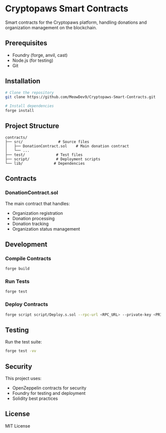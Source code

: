 # Cryptopaws Smart Contracts

Smart contracts for the Cryptopaws platform, handling donations and organization management on the blockchain.

## Prerequisites

- Foundry (forge, anvil, cast)
- Node.js (for testing)
- Git

## Installation

```bash
# Clone the repository
git clone https://github.com/MeowDev9/Cryptopaws-Smart-Contracts.git

# Install dependencies
forge install
```

## Project Structure

```
contracts/
├── src/                # Source files
│   ├── DonationContract.sol    # Main donation contract
│   └── ...
├── test/              # Test files
├── script/            # Deployment scripts
└── lib/              # Dependencies
```

## Contracts

### DonationContract.sol
The main contract that handles:
- Organization registration
- Donation processing
- Donation tracking
- Organization status management

## Development

### Compile Contracts
```bash
forge build
```

### Run Tests
```bash
forge test
```

### Deploy Contracts
```bash
forge script script/Deploy.s.sol --rpc-url <RPC_URL> --private-key <PRIVATE_KEY>
```

## Testing

Run the test suite:
```bash
forge test -vv
```

## Security

This project uses:
- OpenZeppelin contracts for security
- Foundry for testing and deployment
- Solidity best practices

## License

MIT License
